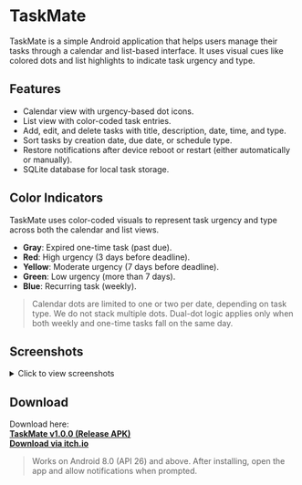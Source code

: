 # TaskMate
TaskMate is a simple Android application that helps users manage their tasks through a calendar and list-based interface. It uses visual cues like colored dots and list highlights to indicate task urgency and type.

## Features
- Calendar view with urgency-based dot icons.
- List view with color-coded task entries.
- Add, edit, and delete tasks with title, description, date, time, and type.
- Sort tasks by creation date, due date, or schedule type.
- Restore notifications after device reboot or restart (either automatically or manually).
- SQLite database for local task storage.

## Color Indicators
TaskMate uses color-coded visuals to represent task urgency and type across both the calendar and list views.
- **Gray**: Expired one-time task (past due).
- **Red**: High urgency (3 days before deadline).
- **Yellow**: Moderate urgency (7 days before deadline).
- **Green**: Low urgency (more than 7 days).
- **Blue**: Recurring task (weekly).
> Calendar dots are limited to one or two per date, depending on task type. We do not stack multiple dots. Dual-dot logic applies only when both weekly and one-time tasks fall on the same day.

## Screenshots
<details> 
  <summary>Click to view screenshots</summary> 
  
  ![List View](screenshots/01_list_view.jpg)
  ![Sort Options](screenshots/02_sort_options.jpg)
  ![Top Navigation](screenshots/03_top_nav_options.jpg)
  ![New Task](screenshots/04_new_task.jpg) 
  ![Edit Task](screenshots/05_edit_task.jpg)
  ![Notification](screenshots/06_notification.jpg)
  ![Calendar View](screenshots/07_calendar_view.jpg)
  ![Calendar View (Alt)](screenshots/08_calendar_view_2.jpg) 
  
  </details>

## Download
Download here:  
**[TaskMate v1.0.0 (Release APK)](app/release/)**  
**[Download via itch.io](https://guest-22.itch.io/taskmate)**
> Works on Android 8.0 (API 26) and above. After installing, open the app and allow notifications when prompted.
